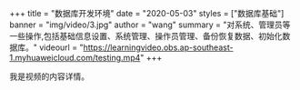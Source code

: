 +++
title = "数据库开发环境"
date = "2020-05-03"
styles = ["数据库基础"]
banner = "img/video/3.jpg"
author = "wang"
summary = "对系统、管理员等一些操作,包括基础信息设置、系统管理、操作员管理、备份恢复数据、初始化数据库。"
videourl = "https://learningvideo.obs.ap-southeast-1.myhuaweicloud.com/testing.mp4"
+++

我是视频的内容详情。